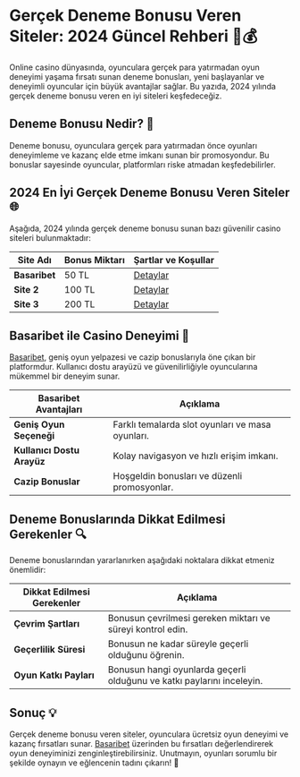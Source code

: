 # Gerçek Deneme Bonusu Veren Siteler: 2024 Güncel Rehberi 🎰💰

Online casino dünyasında, oyunculara gerçek para yatırmadan oyun deneyimi yaşama fırsatı sunan deneme bonusları, yeni başlayanlar ve deneyimli oyuncular için büyük avantajlar sağlar. Bu yazıda, 2024 yılında gerçek deneme bonusu veren en iyi siteleri keşfedeceğiz.

## Deneme Bonusu Nedir? 🤔

Deneme bonusu, oyunculara gerçek para yatırmadan önce oyunları deneyimleme ve kazanç elde etme imkanı sunan bir promosyondur. Bu bonuslar sayesinde oyuncular, platformları riske atmadan keşfedebilirler.

## 2024 En İyi Gerçek Deneme Bonusu Veren Siteler 🌐

Aşağıda, 2024 yılında gerçek deneme bonusu sunan bazı güvenilir casino siteleri bulunmaktadır:

| Site Adı     | Bonus Miktarı | Şartlar ve Koşullar |
|--------------|---------------|---------------------|
| **Basaribet** | 50 TL         | [Detaylar](https://casinotr.link/gWCRZ4) |
| **Site 2**   | 100 TL        | [Detaylar](https://casinotr.link/gWCRZ4) |
| **Site 3**   | 200 TL        | [Detaylar](https://casinotr.link/gWCRZ4) |

## Basaribet ile Casino Deneyimi 🌟

[Basaribet](https://casinotr.link/gWCRZ4), geniş oyun yelpazesi ve cazip bonuslarıyla öne çıkan bir platformdur. Kullanıcı dostu arayüzü ve güvenilirliğiyle oyuncularına mükemmel bir deneyim sunar.

| Basaribet Avantajları             | Açıklama                                              |
|-----------------------------------|------------------------------------------------------|
| **Geniş Oyun Seçeneği**           | Farklı temalarda slot oyunları ve masa oyunları.    |
| **Kullanıcı Dostu Arayüz**        | Kolay navigasyon ve hızlı erişim imkanı.             |
| **Cazip Bonuslar**                | Hoşgeldin bonusları ve düzenli promosyonlar.         |

## Deneme Bonuslarında Dikkat Edilmesi Gerekenler 🔍

Deneme bonuslarından yararlanırken aşağıdaki noktalara dikkat etmeniz önemlidir:

| Dikkat Edilmesi Gerekenler        | Açıklama                                              |
|-----------------------------------|------------------------------------------------------|
| **Çevrim Şartları**               | Bonusun çevrilmesi gereken miktarı ve süreyi kontrol edin. |
| **Geçerlilik Süresi**             | Bonusun ne kadar süreyle geçerli olduğunu öğrenin.   |
| **Oyun Katkı Payları**            | Bonusun hangi oyunlarda geçerli olduğunu ve katkı paylarını inceleyin. |

## Sonuç 💡

Gerçek deneme bonusu veren siteler, oyunculara ücretsiz oyun deneyimi ve kazanç fırsatları sunar. [Basaribet](https://casinotr.link/gWCRZ4) üzerinden bu fırsatları değerlendirerek oyun deneyiminizi zenginleştirebilirsiniz. Unutmayın, oyunları sorumlu bir şekilde oynayın ve eğlencenin tadını çıkarın! 🎊
